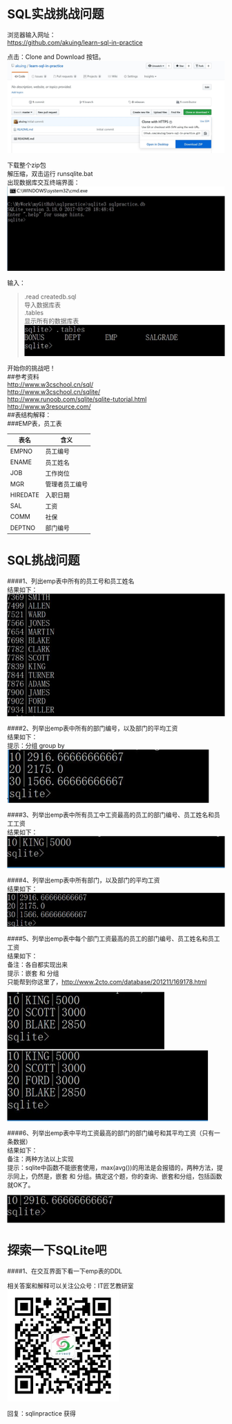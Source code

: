 SQL实战挑战问题  
==================  
浏览器输入网址：  
https://github.com/akuing/learn-sql-in-practice    
  
点击：Clone and Download 按钮。    
![下载界面](images/0downloadzip.jpg "下载界面")    
  
下载整个zip包    
解压缩，双击运行 runsqlite.bat    
出现数据库交互终端界面：    
![数据库操作界面](images/0数据库启动.JPG "数据库操作界面")    
  
输入：    
>.read createdb.sql    
导入数据库表    
>.tables    
显示所有的数据库表    
![显示所有的数据库表](images/0tables.JPG "显示所有的数据库表")    
  
开始你的挑战吧！    
##参考资料    
http://www.w3cschool.cn/sql/    
http://www.w3cschool.cn/sqlite/    
http://www.runoob.com/sqlite/sqlite-tutorial.html    
http://www.w3resource.com/    
##表结构解释：    
###EMP表，员工表    
  
| 表名  | 含义     |    
| ----- | ------- |    
| EMPNO | 员工编号 |    
| ENAME |员工姓名  |    
| JOB   |工作岗位  |    
| MGR   |管理者员工编号|    
| HIREDATE|入职日期 |     
| SAL   |工资 |    
| COMM  |社保  |      
| DEPTNO |部门编号 |    
  
SQL挑战问题  
====================  
####1、列出emp表中所有的员工号和员工姓名  
结果如下：  
![列出emp表中所有的员工号和员工姓名](images/1列出emp表中所有的员工号和员工姓名.JPG "列出emp表中所有的员工号和员工姓名")  
  
  
####2、列举出emp表中所有的部门编号，以及部门的平均工资  
结果如下：  
提示：分组 group by  
![列举出emp表中所有的部门编号，以及部门的平均工资](images/2列举出emp表中所有的部门编号，以及部门的平均工资.JPG "列举出emp表中所有的部门编号，以及部门的平均工资")  
  
  
####3、列举出emp表中所有员工中工资最高的员工的部门编号、员工姓名和员工工资  
结果如下：  
![列举出emp表中所有员工中工资最高的员工的部门编号、员工姓名和员工工资](images/3列举出emp表中所有员工中工资最高的员工的部门编号、员工姓名和员工工资.JPG "列举出emp表中所有员工中工资最高的员工的部门编号、员工姓名和员工工资")  
  
  
####4、列举出emp表中所有部门，以及部门的平均工资  
结果如下：  
![列举出emp表中所有部门，以及部门的平均工资](images/4列举出emp表中所有部门，以及部门的平均工资.JPG "列举出emp表中所有部门，以及部门的平均工资")  
  
####5、列举出emp表中每个部门工资最高的员工的部门编号、员工姓名和员工工资  
结果如下：  
备注：各自都实现出来  
提示：嵌套 和 分组  
只能帮到你这里了，http://www.2cto.com/database/201211/169178.html  
  
![列举出emp表中每个部门工资最高的员工的部门编号、员工姓名和员工工资](images/4列举出emp表中每个部门工资最高的员工的部门编号、员工姓名和员工工资.JPG "列举出emp表中每个部门工资最高的员工的部门编号、员工姓名和员工工资")  
![列举出emp表中每个部门工资最高的员工的部门编号、员工姓名和员工工资](images/4列举出emp表中每个部门工资最高的员工的部门编号、员工姓名和员工工资2.JPG "列举出emp表中每个部门工资最高的员工的部门编号、员工姓名和员工工资2")  
  
####6、列举出emp表中平均工资最高的部门的部门编号和其平均工资（只有一条数据）  
结果如下：  
备注：两种方法以上实现  
提示：sqlite中函数不能嵌套使用，max(avg())的用法是会报错的，两种方法，提示同上，仍然是，嵌套 和 分组。搞定这个题，你的查询、嵌套和分组，包括函数就OK了。  
  
![列举出emp表中平均工资最高的部门的部门编号和其平均工资（只有一条数据）](images/5列举出emp表中平均工资最高的部门的部门编号和其平均工资（只有一条数据）.JPG "列举出emp表中平均工资最高的部门的部门编号和其平均工资（只有一条数据）")  
  
探索一下SQLite吧  
=======================  
####1、在交互界面下看一下emp表的DDL  
  

相关答案和解释可以关注公众号：IT匠艺教研室  
![IT匠艺教研室](images/itcraftsmanship.jpg "IT匠艺教研室")

回复：sqlinpractice   获得
  